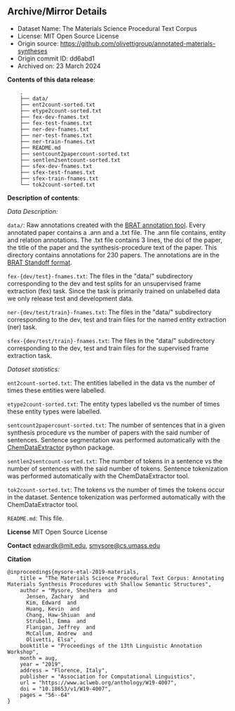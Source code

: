 ## Archive/Mirror Details
- Dataset Name: The Materials Science Procedural Text Corpus
- License: MIT Open Source License
- Origin source: https://github.com/olivettigroup/annotated-materials-syntheses
- Origin commit ID: dd6abd1
- Archived on: 23 March 2024

**Contents of this data release**:

        .
        ├── data/
        ├── ent2count-sorted.txt
        ├── etype2count-sorted.txt
        ├── fex-dev-fnames.txt
        ├── fex-test-fnames.txt
        ├── ner-dev-fnames.txt
        ├── ner-test-fnames.txt
        ├── ner-train-fnames.txt
        ├── README.md
        ├── sentcount2papercount-sorted.txt
        ├── sentlen2sentcount-sorted.txt
        ├── sfex-dev-fnames.txt
        ├── sfex-test-fnames.txt
        ├── sfex-train-fnames.txt
        └── tok2count-sorted.txt


**Description of contents**:

*Data Description:*

`data/`: Raw annotations created with the [BRAT annotation tool][1]. Every annotated
paper contains a .ann and a .txt file. The .ann file contains, entity and 
relation annotations. The .txt file contains 3 lines, the doi of the paper, the
title of the paper and the synthesis-procedure text of the paper. This directory
contains annotations for 230 papers. The annotations are in the [BRAT Standoff
format][2].

`fex-{dev/test}-fnames.txt`: The files in the "data/" subdirectory corresponding
to the dev and test splits for an unsupervised frame extraction (fex) task. Since 
the task is primarily trained on unlabelled data we only release test and development 
data.

`ner-{dev/test/train}-fnames.txt`: The files in the "data/" subdirectory 
corresponding to the dev, test and train files for the named entity extraction
(ner) task.

`sfex-{dev/test/train}-fnames.txt`: The files in the "data/" subdirectory 
corresponding to the dev, test and train files for the supervised frame extraction 
task.

*Dataset statistics:*

`ent2count-sorted.txt`: The entities labelled in the data vs the number of 
times these entities were labelled.

`etype2count-sorted.txt`: The entity types labelled vs the number of 
times these entity types were labelled.

`sentcount2papercount-sorted.txt`: The number of sentences that in a given 
synthesis procedure vs the number of papers with the said number of sentences.
Sentence segmentation was performed automatically with the [ChemDataExtractor][3]
python package.

`sentlen2sentcount-sorted.txt`: The number of tokens in a sentence vs the number
of sentences with the said number of tokens. Sentence tokenization was performed
automatically with the ChemDataExtractor tool.

`tok2count-sorted.txt`: The tokens vs the number of times the tokens occur in 
the dataset. Sentence tokenization was performed automatically with the 
ChemDataExtractor tool.

`README.md`: This file.

**License**
MIT Open Source License

**Contact**
edwardk@mit.edu, smysore@cs.umass.edu

**Citation**
```
@inproceedings{mysore-etal-2019-materials,
    title = "The Materials Science Procedural Text Corpus: Annotating Materials Synthesis Procedures with Shallow Semantic Structures",
    author = "Mysore, Sheshera  and
      Jensen, Zachary  and
      Kim, Edward  and
      Huang, Kevin  and
      Chang, Haw-Shiuan  and
      Strubell, Emma  and
      Flanigan, Jeffrey  and
      McCallum, Andrew  and
      Olivetti, Elsa",
    booktitle = "Proceedings of the 13th Linguistic Annotation Workshop",
    month = aug,
    year = "2019",
    address = "Florence, Italy",
    publisher = "Association for Computational Linguistics",
    url = "https://www.aclweb.org/anthology/W19-4007",
    doi = "10.18653/v1/W19-4007",
    pages = "56--64"
}
```



[1]: http://brat.nlplab.org/index.html
[2]: http://brat.nlplab.org/standoff.html
[3]: https://pypi.org/project/ChemDataExtractor/1.2.2/
